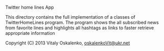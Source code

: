 Twitter home lines App

This directory contains the full implementation of a classes of TwitterHomeLines program. The program shows the all subscribed news from favorite lines and highlights all hashtags as links to faster retrieve appropriate information

Copyright (C) 2013 Vitaly Oskalenko, oskalenkoVit@ukr.net
